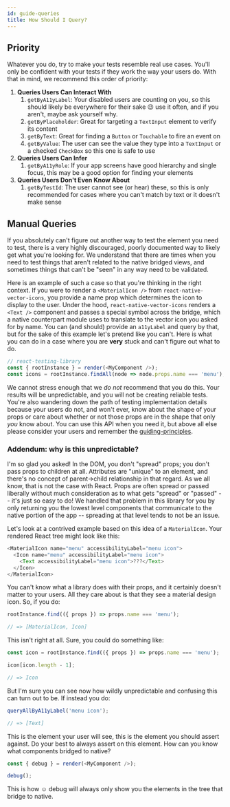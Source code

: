 ```yaml
---
id: guide-queries
title: How Should I Query?
---
```


## Priority

Whatever you do, try to make your tests resemble real use cases. You'll only be confident with your
tests if they work the way your users do. With that in mind, we recommend this order of priority:

1. **Queries Users Can Interact With**
   1. `getByA11yLabel`: Your disabled users are counting on you, so this should likely be everywhere
      for their sake 😉 use it often, and if you aren't, maybe ask yourself why.
   1. `getByPlaceholder`: Great for targeting a `TextInput` element to verify its content
   1. `getByText`: Great for finding a `Button` or `Touchable` to fire an event on
   1. `getByValue`: The user can see the value they type into a `TextInput` or a checked `CheckBox`
      so this one is safe to use
1. **Queries Users Can Infer**
   1. `getByA11yRole`: If your app screens have good hierarchy and single focus, this may be a good
      option for finding your elements
1. **Queries Users Don't Even Know About**
   1. `getByTestId`: The user cannot see (or hear) these, so this is only recommended for cases
      where you can't match by text or it doesn't make sense

## Manual Queries

If you absolutely can't figure out another way to test the element you need to test, there is a very
highly discouraged, poorly documented way to likely get what you're looking for. We understand that
there are times when you need to test things that aren't related to the native bridged views, and
sometimes things that can't be "seen" in any way need to be validated.

Here is an example of such a case so that you're thinking in the right context. If you were to
render a `<MaterialIcon />` from `react-native-vector-icons`, you provide a name prop which
determines the icon to display to the user. Under the hood, `react-native-vector-icons` renders a
`<Text />` component and passes a special symbol across the bridge, which a native counterpart
module uses to translate to the vector icon you asked for by name. You can (and should) provide an
`a11yLabel` and query by that, but for the sake of this example let's pretend like you can't. Here
is what you can do in a case where you are **very** stuck and can't figure out what to do.

```javascript
// react-testing-library
const { rootInstance } = render(<MyComponent />);
const icons = rootInstance.findAll(node => node.props.name === 'menu');
```

We cannot stress enough that we _do not_ recommend that you do this. Your results will be
unpredictable, and you will not be creating reliable tests. You're also wandering down the path of
testing implementation details because your users do not, and won't ever, know about the shape of
your props or care about whether or not those props are in the shape that only _you_ know about. You
can use this API when you need it, but above all else please consider your users and remember the
[guiding-principles](guiding-principles.md).

### Addendum: why is this unpredictable?

I'm so glad you asked! In the DOM, you don't "spread" props; you don't pass props to children at
all. Attributes are "unique" to an element, and there's no concept of parent->child relationship in
that regard. As we all know, that is not the case with React. Props are often spread or passed
liberally without much consideration as to what gets "spread" or "passed" -- it's just so easy to
do! We handled that problem in this library for you by only returning you the lowest level
components that communicate to the native portion of the app -- spreading at that level tends to not
be an issue.

Let's look at a contrived example based on this idea of a `MaterialIcon`. Your rendered React tree
might look like this:

```javascript
<MaterialIcon name="menu" accessibilityLabel="menu icon">
  <Icon name="menu" accessibilityLabel="menu icon">
    <Text accessibilityLabel="menu icon">???</Text>
  </Icon>
</MaterialIcon>
```

You can't know what a library does with their props, and it certainly doesn't matter to your users.
All they care about is that they see a material design icon. So, if you do:

```javascript
rootInstance.find(({ props }) => props.name === 'menu');

// => [MaterialIcon, Icon]
```

This isn't right at all. Sure, you could do something like:

```javascript
const icon = rootInstance.find(({ props }) => props.name === 'menu');

icon[icon.length - 1];

// => Icon
```

But I'm sure you can see now how wildly unpredictable and confusing this can turn out to be. If
instead you do:

```javascript
queryAllByA11yLabel('menu icon');

// => [Text]
```

This is the element your user will see, this is the element you should assert against. Do your best
to always assert on this element. How can you know what components bridged to native?

```javascript
const { debug } = render(<MyComponent />);

debug();
```

This is how ☺️ debug will always only show you the elements in the tree that bridge to native.
